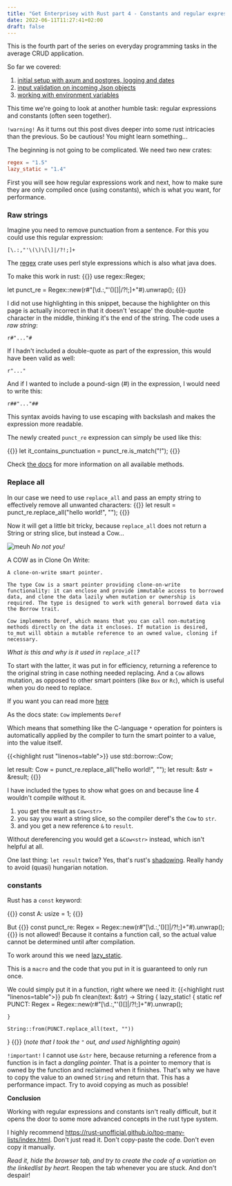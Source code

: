 ```yaml
---
title: "Get Enterprisey with Rust part 4 - Constants and regular expressions"
date: 2022-06-11T11:27:41+02:00
draft: false
---
```


This is the fourth part of the series on everyday programming tasks in the average CRUD application.

So far we covered:
1. [initial setup with axum and postgres, logging and dates](/enterprisey)
2. [input validation on incoming Json objects](/enterprisey2)
3. [working with environment variables](/enterprisey3)

This time we're going to look at another humble task: regular expressions and constants (often seen together).

`!warning!`
As it turns out this post dives deeper into some rust intricacies than the previous. So be cautious! You might learn something...

The beginning is not going to be complicated. We need two new crates:
```Cargo.toml
regex = "1.5"
lazy_static = "1.4"
```

First you will see how regular expressions work and next, how to make sure they are only compiled once (using constants), which is what you want, for performance.

### Raw strings

Imagine you need to remove punctuation from a sentence. For this you could use this regular expression:
```
[\.:,"'\(\)\[\]|/?!;]+
```

The [regex](https://crates.io/crates/regex) crate uses perl style expressions which is also what java does.

To make this work in rust:
{{<highlight foo>}}
use regex::Regex;

let punct_re = Regex::new(r#"[\d\.:,"'\(\)\[\]|/?!;]+"#).unwrap();
{{</highlight>}}

I did not use highlighting in this snippet, because the highlighter on this page is actually incorrect in that it doesn't 'escape' the double-quote character in the middle, thinking it's the end of the string. The code uses a _raw string_:

`r#"..."#`

If I hadn't included a double-quote as part of the expression, this would have been valid as well: 

`r"..."`

 And if I wanted to include a pound-sign (#) in the expression, I would need to write this:

`r##"..."##`

This syntax avoids having to use escaping with backslash and makes the expression more readable. 

The newly created ```punct_re``` expression can simply be used like this:

{{<highlight rust>}}
let it_contains_punctuation = punct_re.is_match("!");
{{</highlight>}}

Check [the docs](https://docs.rs/regex/latest/regex/) for more information on all available methods.


### Replace all

In our case we need to use ```replace_all``` and pass an empty string to effectively remove all unwanted characters:
{{<highlight rust>}}
let result = punct_re.replace_all("hello world!", "");
{{</highlight>}}

Now it will get a little bit tricky, because `replace_all` does not return a String or string slice, but instead a Cow...

![meuh](/img/patrick-baum-hB9vo06o9z8-unsplash.jpg)
_No not you!_

A COW as in Clone On Write:
```
A clone-on-write smart pointer.

The type Cow is a smart pointer providing clone-on-write functionality: it can enclose and provide immutable access to borrowed data, and clone the data lazily when mutation or ownership is required. The type is designed to work with general borrowed data via the Borrow trait.

Cow implements Deref, which means that you can call non-mutating methods directly on the data it encloses. If mutation is desired, to_mut will obtain a mutable reference to an owned value, cloning if necessary.
```

_What is this and why is it used in `replace_all`?_

To start with the latter, it was put in for efficiency, returning a reference to the original string in case nothing needed replacing. And a `Cow` allows mutation, as opposed to other smart pointers (like `Box` or `Rc`), which is useful when you do need to replace. 

If you want you can read more [here](https://github.com/rust-lang/regex/issues/676)

As the docs state:
`Cow` implements `Deref`

Which means that something like the C-language `*` operation for pointers is automatically applied by the compiler to turn the smart pointer to a value, into the value itself.

{{<highlight rust "linenos=table">}}
use std::borrow::Cow;

let result: Cow<str> = punct_re.replace_all("hello world!", "");
let result: &str = &result;
{{</highlight>}}

I have included the types to show what goes on and because line 4 wouldn't compile without it. 
1. you get the result as `Cow<str>`
2. you say you want a string slice, so the compiler deref's the `Cow` to `str`. 
3. and you get a new reference `&` to `result`.

Without dereferencing you would get a `&Cow<str>` instead, which isn't helpful at all.

One last thing: `let result` twice? Yes, that's rust's [shadowing](https://doc.rust-lang.org/stable/rust-by-example/variable_bindings/scope.html). Really handy to avoid (quasi) hungarian notation.

### constants

Rust has a `const` keyword:

{{<highlight rust>}}
const A: usize = 1;
{{</highlight>}}

But 
{{<highlight rust>}}
const punct_re: Regex = Regex::new(r#"[\d\.:,'\(\)\[\]|/?!;]+"#).unwrap();
{{</highlight>}}
is not allowed! Because it contains a function call, so the actual value cannot be determined until after compilation.

To work around this we need [lazy_static](https://crates.io/crates/lazy_static).

This is a `macro` and the code that you put in it is guaranteed to only run once. 

We could simply put it in a function, right where we need it:
{{<highlight rust "linenos=table">}}
pub fn clean(text: &str) -> String {
    lazy_static! {
        static ref PUNCT: Regex = Regex::new(r#"[\d\.:,"'\(\)\[\]|/?!;]+"#).unwrap();

    }

    String::from(PUNCT.replace_all(text, ""))
}
{{</highlight>}}
(_note that I took the `"` out, and used highlighting again_)

`!important!` I cannot use `&str` here, because returning a reference from a function is in fact a _dangling pointer_. That is a pointer to memory that is owned by the function and reclaimed when it finishes. That's why we have to copy the value to an owned `String` and return that. This has a performance impact. Try to avoid copying as much as possible!

**Conclusion**

Working with regular expressions and constants isn't really difficult, but it opens the door to some more advanced concepts in the rust type system. 

I highly recommend https://rust-unofficial.github.io/too-many-lists/index.html. Don't just read it. Don't copy-paste the code. Don't even copy it manually.

_Read it, hide the browser tab, and try to create the code of a variation on the linkedlist by heart._ Reopen the tab whenever you are stuck. And don't despair!

